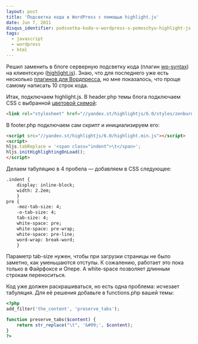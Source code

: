 ```yaml
---
layout: post
title: 'Подсветка кода в WordPress с помощью highlight.js'
date: Jun 7, 2011
disqus_identifier: podsvetka-koda-v-wordpress-s-pomoschyu-highlight-js
tags:
  - javascript
  - wordpress
  - html
---
```


Решил заменить в блоге серверную подсветку кода (плагин [wp-syntax](http://wordpress.org/extend/plugins/wp-syntax/)) на клиентскую ([highlight.js](http://softwaremaniacs.org/soft/highlight/)). Знаю, что для последнего уже есть несколько [плагинов для Вордпресса](http://softwaremaniacs.org/soft/highlight/addons/), но мне показалось, что проще самому написать 10 строк кода.

Итак, подключаем highlight.js. В header.php темы блога подключаем CSS с выбранной [цветовой схемой](http://softwaremaniacs.org/media/soft/highlight/test.html):

```html
<link rel="stylesheet" href="//yandex.st/highlightjs/6.0/styles/zenburn.min.css">
```

В footer.php подключаем сам скрипт и инициализируем его:

```html
<script src="//yandex.st/highlightjs/6.0/highlight.min.js"></script>
<script>
hljs.tabReplace = '<span class="indent">\t</span>';
hljs.initHighlightingOnLoad();
</script>
```

Делаем табуляцию в 4 пробела — добавляем в CSS следующее:

```html
.indent {
	display: inline-block;
	width: 2.2em;
	}
pre {
	-moz-tab-size: 4;
	-o-tab-size: 4;
	tab-size: 4;
	white-space: pre;
	white-space: pre-wrap;
	white-space: pre-line;
	word-wrap: break-word;
	}
```

Параметр tab-size нужен, чтобы при загрузки страницы не было заметно, как уменьшаются отступы. К сожалению, работает это пока только в Файрфоксе и Опере. А white-space позволяет длинным строкам переноситься.

Код уже должен раскрашиваться, но есть одна проблема: исчезает табуляция. Для её решения добавьте в functions.php вашей темы:

```php
<?php
add_filter('the_content', 'preserve_tabs');

function preserve_tabs($content) {
	return str_replace("\t", '&#09;', $content);
}
?>
```
